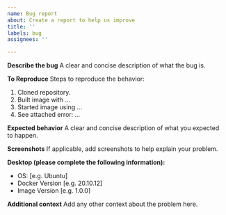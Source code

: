 ```yaml
---
name: Bug report
about: Create a report to help us improve
title: ''
labels: bug
assignees: ''

---
```


**Describe the bug**
A clear and concise description of what the bug is.

**To Reproduce**
Steps to reproduce the behavior:
1. Cloned repository.
2. Built image with ...
3. Started image using ...
4. See attached error:
    ...

**Expected behavior**
A clear and concise description of what you expected to happen.

**Screenshots**
If applicable, add screenshots to help explain your problem.

**Desktop (please complete the following information):**
 - OS: [e.g. Ubuntu]
 - Docker Version [e.g. 20.10.12]
 - Image Version [e.g. 1.0.0]

**Additional context**
Add any other context about the problem here.
